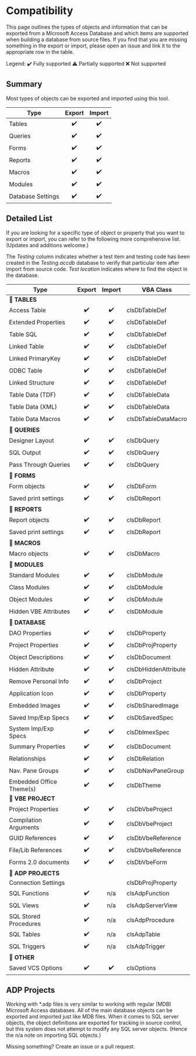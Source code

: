 # Compatibility
This page outlines the types of objects and information that can be exported from a Microsoft Access Database and which items are supported when building a database from source files. If you find that you are missing something in the export or import, please open an issue and link it to the appropriate row in the table.

Legend: ✔️ Fully supported ⚠️ Partially supported ❌ Not supported

## Summary
Most types of objects can be exported and imported using this tool.

|Type     |Export|Import|
|---------|:----:|:----:|
|Tables   |✔️|✔️|
|Queries  |✔️|✔️|
|Forms    |✔️|✔️|
|Reports  |✔️|✔️|
|Macros   |✔️|✔️|
|Modules  |✔️|✔️|
|Database Settings|✔️|✔️|


## Detailed List

If you are looking for a specific type of object or property that you want to export or import, you can refer to the following more comprehensive list. (Updates and additions welcome.)

The *Testing* column indicates whether a test item and testing code has been created in the *Testing.accdb* database to verify that particular item after import from source code. *Test location* indicates where to find the object in the database.

|Type                     |Export|Import|VBA Class|
|-------------------------|:----:|:----:|---------|
|💼 **TABLES**
|Access Table             |✔️|✔️|clsDbTableDef
|Extended Properties      |✔️|✔️|clsDbTableDef
|Table SQL                |✔️|✔️|clsDbTableDef
|Linked Table             |✔️|✔️|clsDbTableDef
|Linked PrimaryKey        |✔️|✔️|clsDbTableDef
|ODBC Table               |✔️|✔️|clsDbTableDef
|Linked Structure         |✔️|✔️|clsDbTableDef
|Table Data (TDF)         |✔️|✔️|clsDbTableData
|Table Data (XML)         |✔️|✔️|clsDbTableData
|Table Data Macros        |✔️|✔️|clsDbTableDataMacro
|💼 **QUERIES**
|Designer Layout          |✔️|✔️|clsDbQuery
|SQL Output               |✔️|✔️|clsDbQuery
|Pass Through Queries     |✔️|✔️|clsDbQuery
|💼 **FORMS**
|Form objects             |✔️|✔️|clsDbForm
|Saved print settings     |✔️|✔️|clsDbReport|Optional
|💼 **REPORTS**
|Report objects           |✔️|✔️|clsDbReport
|Saved print settings     |✔️|✔️|clsDbReport|Optional
|💼 **MACROS**
|Macro objects            |✔️|✔️|clsDbMacro
|💼 **MODULES**
|Standard Modules         |✔️|✔️|clsDbModule
|Class Modules            |✔️|✔️|clsDbModule
|Object Modules           |✔️|✔️|clsDbModule
|Hidden VBE Attributes    |✔️|✔️|clsDbModule
|💼 **DATABASE**
|DAO Properties           |✔️|✔️|clsDbProperty
|Project Properties       |✔️|✔️|clsDbProjProperty
|Object Descriptions      |✔️|✔️|clsDbDocument
|Hidden Attribute         |✔️|✔️|clsDbHiddenAttribute
|Remove Personal Info     |✔️|✔️|clsDbProject
|Application Icon         |✔️|✔️|clsDbProperty
|Embedded Images          |✔️|✔️|clsDbSharedImage
|Saved Imp/Exp Specs      |✔️|✔️|clsDbSavedSpec
|System Imp/Exp Specs     |✔️|✔️|clsDbImexSpec
|Summary Properties       |✔️|✔️|clsDbDocument
|Relationships            |✔️|✔️|clsDbRelation
|Nav. Pane Groups         |✔️|✔️|clsDbNavPaneGroup
|Embedded Office Theme(s) |✔️|✔️|clsDbTheme
|💼 **VBE PROJECT**
|Project Properties       |✔️|✔️|clsDbVbeProject
|Compilation Arguments    |✔️|✔️|clsDbVbeProject
|GUID References          |✔️|✔️|clsDbVbeReference
|File/Lib References      |✔️|✔️|clsDbVbeReference
|Forms 2.0 documents      |✔️|✔️|clsDbVbeForm
|💼 **ADP PROJECTS**
|Connection Settings      |||clsDbProjProperty
|SQL Functions            |✔️|n/a|clsAdpFunction
|SQL Views                |✔️|n/a|clsAdpServerView
|SQL Stored Procedures    |✔️|n/a|clsAdpProcedure
|SQL Tables               |✔️|n/a|clsAdpTable
|SQL Triggers             |✔️|n/a|clsAdpTrigger
|💼 **OTHER**
|Saved VCS Options        |✔️|✔️|clsOptions


## ADP Projects

Working with *.adp files is very similar to working with regular (MDB) Microsoft Access databases. All of the main database objects can be exported and imported just like MDB files. When it comes to SQL server objects, the object definitions are exported for tracking in source control, but this system does not attempt to modify any SQL server objects. (Hence the n/a note on importing SQL objects.)

Missing something? Create an issue or a pull request.